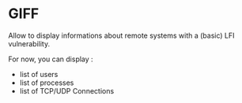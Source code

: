 # GIFF

Allow to display informations about remote systems with a (basic) LFI vulnerability.

For now, you can display :
- list of users
- list of processes
- list of TCP/UDP Connections

